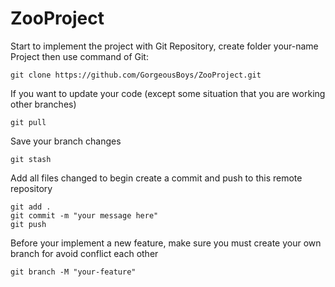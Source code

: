 # ZooProject

Start to implement the project with Git Repository, create folder your-name Project then use command of Git:

```
git clone https://github.com/GorgeousBoys/ZooProject.git
```

If you want to update your code (except some situation that you are working other branches)
```
git pull
```

Save your branch changes
```
git stash
```

Add all files changed to begin create a commit and push to this remote repository
```
git add .
git commit -m "your message here"
git push
```

Before your implement a new feature, make sure you must create your own branch for avoid conflict each other
```
git branch -M "your-feature"
```
